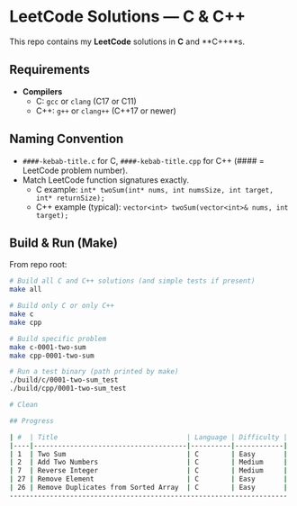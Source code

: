 # LeetCode Solutions — C & C++

This repo contains my **LeetCode** solutions in **C** and **C++**s.

## Requirements
- **Compilers**
  - C: `gcc` or `clang` (C17 or C11)
  - C++: `g++` or `clang++` (C++17 or newer)

## Naming Convention
- `####-kebab-title.c` for C, `####-kebab-title.cpp` for C++ (#### = LeetCode problem number).
- Match LeetCode function signatures exactly.
  - C example: `int* twoSum(int* nums, int numsSize, int target, int* returnSize);`
  - C++ example (typical): `vector<int> twoSum(vector<int>& nums, int target);`

## Build & Run (Make)
From repo root:

```bash
# Build all C and C++ solutions (and simple tests if present)
make all

# Build only C or only C++
make c
make cpp

# Build specific problem
make c-0001-two-sum
make cpp-0001-two-sum

# Run a test binary (path printed by make)
./build/c/0001-two-sum_test
./build/cpp/0001-two-sum_test

# Clean

## Progress

| #  | Title                                | Language | Difficulty |
|----|--------------------------------------|----------|------------|
| 1  | Two Sum                              | C        | Easy       |
| 2  | Add Two Numbers                      | C        | Medium     |
| 7  | Reverse Integer                      | C        | Medium     |
| 27 | Remove Element                       | C        | Easy       |
| 26 | Remove Duplicates from Sorted Array  | C        | Easy       |
---------------------------------------------------------------------

